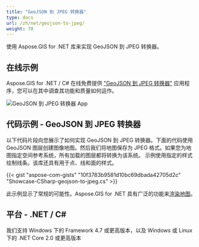 ```yaml
---
title: "GeoJSON 到 JPEG 转换器"
type: docs
url: /zh/net/geojson-to-jpeg/
weight: 70
---
```


使用 Aspose.GIS for .NET 库来实现 GeoJSON 到 JPEG 转换器。

## **在线示例**

Aspose.GIS for .NET / C# 在线免费提供 ["GeoJSON 到 JPEG 转换器"](https://products.aspose.app/gis/viewer/geojson-to-jpeg) 应用程序，您可以在其中调查其功能和质量如何运作。

![GeoJSON 到 JPEG 转换器 App](viewer.png)

## **代码示例 - GeoJSON 到 JPEG 转换器**

以下代码片段向您展示了如何实现 GeoJSON 到 JPEG 转换器。下面的代码使用 GeoJSON 图层创建图像地图。然后我们将地图保存为 JPEG 格式。如果您为地图指定空间参考系统，所有加载的图层都将转换为该系统。
示例使用指定的样式绘制线条。该库还具有用于点、线和面的样式。

{{< gist "aspose-com-gists" "10f3783b9581d10bc69dbada42705d2c" "Showcase-CSharp-geojson-to-jpeg.cs" >}}

此示例显示了常规的可能性。Aspose.GIS for .NET 具有广泛的功能来[渲染地图](https://docs.aspose.com/gis/net/map-rendering/)。

## **平台 - .NET / C#**

我们支持 Windows 下的 Framework 4.7 或更高版本，以及 Windows 或 Linux 下的 .NET Core 2.0 或更高版本
